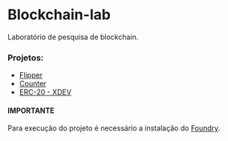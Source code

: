 # Blockchain-lab
Laboratório de pesquisa de blockchain.

### Projetos:
- [Flipper](https://github.com/lucasgcampos/blockchain-lab/blob/main/flipper)
- [Counter](https://github.com/lucasgcampos/blockchain-lab/tree/main/counter)
- [ERC-20 - XDEV](https://github.com/lucasgcampos/blockchain-lab/tree/main/erc-20)

#### IMPORTANTE
Para execução do projeto é necessário a instalação do [Foundry](https://getfoundry.sh/).
